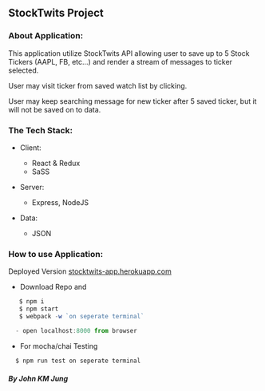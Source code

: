 ## StockTwits Project

### About Application:
This application utilize StockTwits API allowing user to save up to 5 Stock Tickers (AAPL, FB, etc...) and render a stream of messages to ticker selected.

User may visit ticker from saved watch list by clicking.

User may keep searching message for new ticker after 5 saved ticker, but it will not be saved on to data.

### The Tech Stack:

- Client:
  - React & Redux
  - SaSS

- Server:
  - Express, NodeJS

- Data:
  - JSON

### How to use Application:
Deployed Version [stocktwits-app.herokuapp.com](https:///stocktwits-app.herokuapp.com/)

- Download Repo and
```js
   $ npm i
   $ npm start
   $ webpack -w `on seperate terminal`

  - open localhost:8000 from browser

```


- For mocha/chai Testing
```js
  $ npm run test on seperate terminal
```



##### By John KM  Jung

